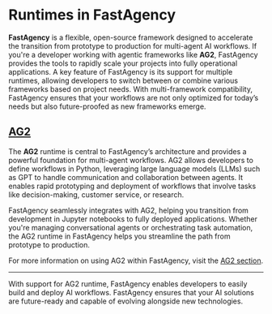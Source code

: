 # Runtimes in FastAgency

**FastAgency** is a flexible, open-source framework designed to accelerate the transition from prototype to production for multi-agent AI workflows. If you're a developer working with agentic frameworks like **AG2**, FastAgency provides the tools to rapidly scale your projects into fully operational applications. A key feature of FastAgency is its support for multiple runtimes, allowing developers to switch between or combine various frameworks based on project needs. With multi-framework compatibility, FastAgency ensures that your workflows are not only optimized for today’s needs but also future-proofed as new frameworks emerge.

## [AG2](ag2/index.md)
The **AG2** runtime is central to FastAgency’s architecture and provides a powerful foundation for multi-agent workflows. AG2 allows developers to define workflows in Python, leveraging large language models (LLMs) such as GPT to handle communication and collaboration between agents. It enables rapid prototyping and deployment of workflows that involve tasks like decision-making, customer service, or research.

FastAgency seamlessly integrates with AG2, helping you transition from development in Jupyter notebooks to fully deployed applications. Whether you're managing conversational agents or orchestrating task automation, the AG2 runtime in FastAgency helps you streamline the path from prototype to production.

For more information on using AG2 within FastAgency, visit the [AG2 section](ag2/index.md).

---

With support for AG2 runtime, FastAgency enables developers to easily build and deploy AI workflows. FastAgency ensures that your AI solutions are future-ready and capable of evolving alongside new technologies.
